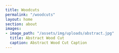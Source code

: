 ```yaml
---
title: Woodcuts
permalink: "/woodcuts"
layout: home
section: about
images:
- image_path: "/assets/img/uploads/abstract.jpg"
  title: Abstract Wood Cut
  caption: Abstract Wood Cut Caption
---
```


